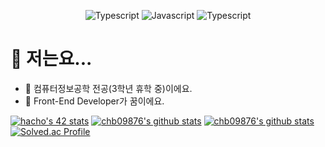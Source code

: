 <div align=center>

![Typescript](https://img.shields.io/badge/React-black?style=flat-square&logo=React&logoColor=61DAFB)
![Javascript](https://img.shields.io/badge/JavaScript-black?style=flat-square&logo=JavaScript&logoColor=F7DF1E)
![Typescript](https://img.shields.io/badge/TypeScript-black?style=flat-square&logo=TypeScript&logoColor=3178C6)
</div>

# 🤔 저는요...

- 🏫 컴퓨터정보공학 전공(3학년 휴학 중)이에요.
- 🌱 Front-End Developer가 꿈이에요.

[![hacho's 42 stats](https://badge42.vercel.app/api/v2/cl7g5kylf00060gjlm4njc8cr/stats?cursusId=21&coalitionId=88)](https://github.com/JaeSeoKim/badge42)
[![chb09876's github stats](https://github-readme-stats.vercel.app/api?username=chb09876&show_icons=true)](https://github.com/chb09876)
[![chb09876's github stats](https://github-readme-stats.vercel.app/api/top-langs/?username=chb09876&show_icons=true&hide_border=true&title_color=004386&icon_color=004386&layout=compact)](https://github.com/chb09876)
[![Solved.ac Profile](http://mazassumnida.wtf/api/generate_badge?boj=chb09876)](https://solved.ac/chb09876)
